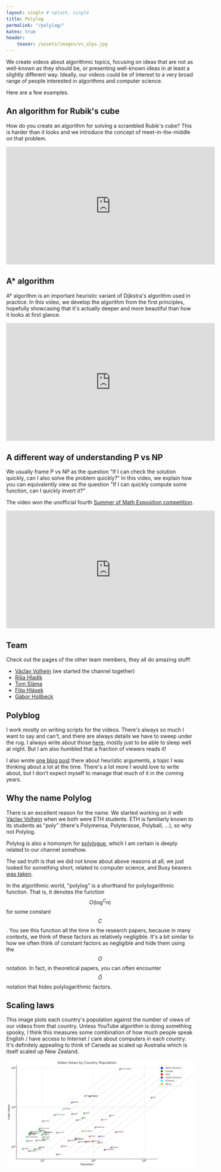 ```yaml
---
layout: single # splash, single
title: Polylog
permalink: "/polylog/"
katex: true
header:
    teaser: /assets/images/vv_alps.jpg
---
```


We create videos about algorithmic topics, focusing on ideas that are not as well-known as they should be, or presenting well-known ideas in at least a slightly different way.
Ideally, our videos could be of interest to a very broad range of people interested in algorithms and computer science. 

Here are a few examples. 

## An algorithm for Rubik's cube

How do you create an algorithm for solving a scrambled Rubik's cube? This is harder than it looks and we introduce the concept of meet-in-the-middle on that problem. 

<iframe width="560" height="315" src="https://www.youtube.com/embed/wL3uWO-KLUE" title="YouTube video player" frameborder="0" allow="accelerometer; autoplay; clipboard-write; encrypted-media; gyroscope; picture-in-picture" allowfullscreen></iframe>

## A* algorithm

A* algorithm is an important heuristic variant of Dijkstra's algorithm used in practice. In this video, we develop the algorithm from the first principles, hopefully showcasing that it's actually deeper and more beautiful than how it looks at first glance. 

<iframe width="560" height="315" src="https://www.youtube.com/embed/A60q6dcoCjw" title="YouTube video player" frameborder="0" allow="accelerometer; autoplay; clipboard-write; encrypted-media; gyroscope; picture-in-picture; web-share" allowfullscreen></iframe>


## A different way of understanding P vs NP

We usually frame P vs NP as the question "If I can check the solution quickly, can I also solve the problem quickly?" In this video, we explain how you can equivalently view as the question "If I can quickly compute some function, can I quickly invert it?"

The video won the unofficial fourth [Summer of Math Exposition competition](https://www.linkedin.com/in/gaborhollbeck/?locale=de_DE). 

<iframe width="560" height="315" src="https://www.youtube.com/embed/6OPsH8PK7xM?si=oKdJlqE5LeW6F4ZI" title="YouTube video player" frameborder="0" allow="accelerometer; autoplay; clipboard-write; encrypted-media; gyroscope; picture-in-picture; web-share" referrerpolicy="strict-origin-when-cross-origin" allowfullscreen></iframe>

## Team

Check out the pages of the other team members, they all do amazing stuff!

- [Václav Volhejn](https://vvolhejn.com/) (we started the channel together)
- [Ríša Hladík](https://rihl.uralyx.cz/)
- [Tom Sláma](https://slama.dev/)
- [Filip Hlásek](http://filip.hlasek.org/)
- [Gábor Hollbeck](https://www.linkedin.com/in/gaborhollbeck/?locale=de_DE)

## Polyblog

I work mostly on writing scripts for the videos. There's always so much I want to say and can't, and there are always details we have to sweep under the rug. I always write about those [here](https://vasekrozhon.wordpress.com/), mostly just to be able to sleep well at night. But I am also humbled that a fraction of viewers reads it!

I also wrote [one blog post](https://vasekrozhon.wordpress.com/2023/09/24/heuristic-arguments/) there about heuristic arguments, a topic I was thinking about a lot at the time. There's a lot more I would love to write about, but I don't expect myself to manage that much of it in the coming years. 

## Why the name Polylog

There is an excellent reason for the name. We started working on it with [Václav Volhejn](https://vvolhejn.com/) when we both were ETH students. ETH is familiarly known to its students as "poly" (there's Polymensa, Polyterasse, Polyball, ...), so why not Polylog. 

Polylog is also a homonym for [polylogue](https://en.wiktionary.org/wiki/polylogue), which I am certain is deeply related to our channel somehow. 

The sad truth is that we did not know about above reasons at all; we just looked for something short, related to computer science, and Busy beavers [was taken](https://www.youtube.com/channel/UCbt63GNsB5wet6NO3dmhssA). 

In the algorithmic world, "polylog" is a shorthand for polylogarithmic function. That is, it denotes the function $$O(\log^C n)$$ for some constant $$C$$. You see this function all the time in the research papers, because in many contexts, we think of these factors as relatively negligible. It's a bit similar to how we often think of constant factors as negligible and hide them using the $$O$$ notation. In fact, in theoretical papers, you can often encounter $$\tilde{O}$$ notation that hides polylogarithmic factors. 

## Scaling laws

This image plots each country's population against the number of views of our videos from that country. Unless YouTube algorithm is doing something spooky, I think this measures some combination of how much people speak English / have access to Internet / care about computers in each country. It's definitely appealing to think of Canada as scaled up Australia which is itself scaled up New Zealand. 

[
![Scaling laws](/assets/images/polylog_withlines.png "Scaling laws")
](/assets/images/polylog_withlines.png)
